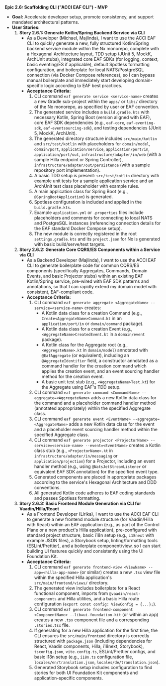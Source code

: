 **Epic 2.6: Scaffolding CLI (\"ACCI EAF CLI\") - MVP**

* **Goal:** Accelerate developer setup, promote consistency, and support mandated architectural patterns.
* **User Stories:**
    1. **Story 2.6.1: Generate Kotlin/Spring Backend Service via CLI**
        * As a Developer (Michael, Majlinda), I want to use the ACCI EAF CLI to quickly generate a new, fully structured Kotlin/Spring backend service module within the Nx monorepo, complete with a Hexagonal Architecture layout, TDD setup (JUnit 5, MockK, ArchUnit stubs), integrated core EAF SDKs (for logging, context, basic eventing/ES if applicable), default Spotless formatting configuration, and boilerplate for local NATS/PostgreSQL connection (via Docker Compose references), so I can bypass manual boilerplate and immediately start developing domain-specific logic according to EAF best practices.
        * **Acceptance Criteria:**
            1. CLI command `eaf generate service <service-name>` creates a new Gradle sub-project within the `apps/` or `libs/` directory of the Nx monorepo, as specified by user or EAF convention.
            2. The generated service includes a `build.gradle.kts` with necessary Kotlin, Spring Boot (version aligned with EAF), core EAF SDK dependencies (e.g., `eaf-core`, `eaf-eventing-sdk`, `eaf-eventsourcing-sdk`), and testing dependencies (JUnit 5, MockK, ArchUnit).
            3. The generated directory structure includes `src/main/kotlin` and `src/test/kotlin` with placeholders for `domain/model`, `domain/port`, `application/service`, `application/port/in`, `application/port/out`, `infrastructure/adapter/in/web` (with a sample Hilla endpoint or Spring Controller), `infrastructure/adapter/out/persistence` (with a sample repository port implementation).
            4. A basic TDD setup is present: `src/test/kotlin` directory with example unit tests for a sample application service and an ArchUnit test class placeholder with example rules.
            5. A main application class for Spring Boot (e.g., `@SpringBootApplication`) is generated.
            6. Spotless configuration is included and applied in the `build.gradle.kts`.
            7. Example `application.yml` or `.properties` files include placeholders and comments for connecting to local NATS and PostgreSQL instances (referencing connection details for the EAF standard Docker Compose setup).
            8. The new module is correctly registered in the root `settings.gradle.kts` and its `project.json` for Nx is generated with basic build/serve/test targets.
    2. **Story 2.6.2: Generate Core CQRS/ES Components within a Service via CLI**
        * As a Backend Developer (Majlinda), I want to use the ACCI EAF CLI to generate boilerplate code for common CQRS/ES components (specifically Aggregates, Commands, Domain Events, and basic Projector stubs) within an existing EAF Kotlin/Spring service, pre-wired with EAF SDK patterns and annotations, so that I can rapidly extend my domain model with consistent, EAF-compliant code.
        * **Acceptance Criteria:**
            1. CLI command `eaf generate aggregate <AggregateName> --service=<service-name>` creates:
                * A Kotlin data class for a creation Command (e.g., `Create<AggregateName>Command.kt` in an `application/port/in` or `domain/command` package).
                * A Kotlin data class for a creation Event (e.g., `<AggregateName>CreatedEvent.kt` in a `domain/event` package).
                * A Kotlin class for the Aggregate root (e.g., `<AggregateName>.kt` in `domain/model`) annotated with `@EafAggregate` (or equivalent), including an `@AggregateIdentifier` field, a constructor annotated as a command handler for the creation command which applies the creation event, and an event sourcing handler method for the creation event.
                * A basic unit test stub (e.g., `<AggregateName>Test.kt`) for the Aggregate using EAF\'s TDD setup.
            2. CLI command `eaf generate command <CommandName> --aggregate=<AggregateName>` adds a new Kotlin data class for the command and a placeholder command handler method (annotated appropriately) within the specified Aggregate class.
            3. CLI command `eaf generate event <EventName> --aggregate=<AggregateName>` adds a new Kotlin data class for the event and a placeholder event sourcing handler method within the specified Aggregate class.
            4. CLI command `eaf generate projector <ProjectorName> --service=<service-name> --event=<EventName>` creates a Kotlin class stub (e.g., `<ProjectorName>.kt` in `infrastructure/adapter/in/messaging` or `application/projection`) for a Projector, including an event handler method (e.g., using `@NatsJetStreamListener` or equivalent EAF SDK annotation) for the specified event type.
            5. Generated components are placed in appropriate packages according to the service\'s Hexagonal Architecture and DDD conventions.
            6. All generated Kotlin code adheres to EAF coding standards and passes Spotless formatting.
    3. **Story 2.6.3: Basic Frontend Module Generation via CLI for Vaadin/Hilla/React**
        * As a Frontend Developer (Lirika), I want to use the ACCI EAF CLI to generate a new frontend module structure (for Vaadin/Hilla with React) within an EAF application (e.g., as part of the Control Plane or a new product\'s Hilla application), pre-configured with standard project structure, basic i18n setup (e.g., `i18next` with example JSON files), a Storybook setup, linting/formatting tools (ESLint/Prettier), and a boilerplate component/view, so I can start building UI features quickly and consistently using the UI Foundation Kit.
        * **Acceptance Criteria:**
            1. CLI command `eaf generate frontend-view <ViewName> --app=<hilla-app-name>` (or similar) creates a new `.tsx` view file within the specified Hilla application\'s `src/main/frontend/views/` directory.
            2. The generated view includes boilerplate for a React functional component, imports from `@vaadin/react-components` and Hilla utilities, and a basic Hilla route configuration (`export const config: ViewConfig = {...};`).
            3. CLI command `eaf generate frontend-component <ComponentName> --lib=ui-foundation-kit` (or within an app) creates a new `.tsx` component file and a corresponding `.stories.tsx` file.
            4. If generating for a new Hilla application for the first time, the CLI ensures the `src/main/frontend` directory is correctly structured with `package.json` (including dependencies for React, Vaadin components, Hilla, i18next, Storybook), `tsconfig.json`, `vite.config.ts`, ESLint/Prettier configs, and basic i18n setup (e.g., `i18n.ts` configuration file, `locales/en/translation.json`, `locales/de/translation.json`).
            5. Generated Storybook setup includes configuration to find stories for both UI Foundation Kit components and application-specific components.
